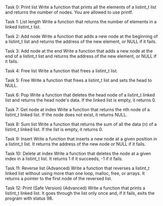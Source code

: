 Task 0: Print list
Write a function that prints all the elements of a listint_t list and returns the number of nodes. You are allowed to use printf.

Task 1: List length
Write a function that returns the number of elements in a linked listint_t list.

Task 2: Add node
Write a function that adds a new node at the beginning of a listint_t list and returns the address of the new element, or NULL if it fails.

Task 3: Add node at the end
Write a function that adds a new node at the end of a listint_t list and returns the address of the new element, or NULL if it fails.

Task 4: Free list
Write a function that frees a listint_t list.

Task 5: Free
Write a function that frees a listint_t list and sets the head to NULL.

Task 6: Pop
Write a function that deletes the head node of a listint_t linked list and returns the head node's data. If the linked list is empty, it returns 0.

Task 7: Get node at index
Write a function that returns the nth node of a listint_t linked list. If the node does not exist, it returns NULL.

Task 8: Sum list
Write a function that returns the sum of all the data (n) of a listint_t linked list. If the list is empty, it returns 0.

Task 9: Insert
Write a function that inserts a new node at a given position in a listint_t list. It returns the address of the new node or NULL if it fails.

Task 10: Delete at index
Write a function that deletes the node at a given index in a listint_t list. It returns 1 if it succeeds, -1 if it fails.

Task 11: Reverse list (Advanced)
Write a function that reverses a listint_t linked list without using more than one loop, malloc, free, or arrays. It returns a pointer to the first node of the reversed list.

Task 12: Print (Safe Version) (Advanced)
Write a function that prints a listint_t linked list. It goes through the list only once and, if it fails, exits the program with status 98.
